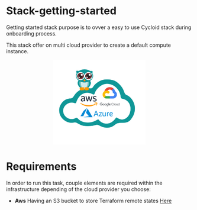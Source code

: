 # Stack-getting-started

Getting started stack purpose is to ovver a easy to use Cycloid stack during onboarding process.

This stack offer on multi cloud provider to create a default compute instance.

<p align="center">
<img src="icon.png" width="250px">
</p>

# Requirements

In order to run this task, couple elements are required within the infrastructure depending of the cloud provider you choose:

  * **Aws** Having an S3 bucket to store Terraform remote states [Here](https://docs.aws.amazon.com/quickstarts/latest/s3backup/step-1-create-bucket.html)

